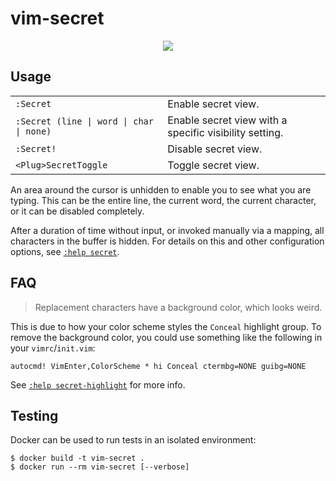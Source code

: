 # vim-secret

<p align='center'>
    <img src="./example.svg">
</p>

## Usage

<table>
    <tr>
        <td><code>:Secret</code></td>
        <td>Enable secret view.</td>
    </tr>
        <td><code>:Secret (line | word | char | none)</code></td>
        <td>Enable secret view with a specific visibility setting.</td>
    <tr>
        <td><code>:Secret!</code></td>
        <td>Disable secret view.</td>
    </tr>
    <tr>
        <td><code>&lt;Plug&gt;SecretToggle</code></td>
        <td>Toggle secret view.</td>
    </tr>
</table>

An area around the cursor is unhidden to enable you to see what you are typing. This can be the entire line, the current word, the current character, or it can be disabled completely.

After a duration of time without input, or invoked manually via a mapping, all characters in the buffer is hidden. For details on this and other configuration options, see [`:help secret`](./doc/secret.txt).

## FAQ

> Replacement characters have a background color, which looks weird.

This is due to how your color scheme styles the `Conceal` highlight group. To remove the background color, you could use something like the following in your `vimrc`/`init.vim`:

```vim
autocmd! VimEnter,ColorScheme * hi Conceal ctermbg=NONE guibg=NONE
```

See [`:help secret-highlight`](./doc/secret.txt#L74) for more info.

## Testing

Docker can be used to run tests in an isolated environment:

```
$ docker build -t vim-secret .
$ docker run --rm vim-secret [--verbose]
```
